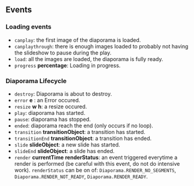 

## Events

### Loading events

  - `canplay`: the first image of the diaporama is loaded.
  - `canplaythrough`: there is enough images loaded to probably not having the slideshow to pause during the play.
  - `load`: all the images are loaded, the diaporama is fully ready.
  - `progress` **percentage**: Loading in progress.

### Diaporama Lifecycle
  - `destroy`: Diaporama is about to destroy.
  - `error` **e** : an Error occured.
  - `resize` **w** **h**: a resize occured.
  - `play`: diaporama has started.
  - `pause`: diaporama has stopped.
  - `ended`: diaporama reach the end (only occurs if no loop).
  - `transition` **transitionObject**: a transition has started.
  - `transitionEnd` **transitionObject**: a transition has ended.
  - `slide` **slideObject**: a new slide has started.
  - `slideEnd` **slideObject**: a slide has ended.
  - `render` **currentTime** **renderStatus**: an event triggered everytime a render is performed (be careful with this event, do not do intensive work). `renderStatus` can be on of: `Diaporama.RENDER_NO_SEGMENTS`, `Diaporama.RENDER_NOT_READY`, `Diaporama.RENDER_READY`.
